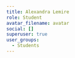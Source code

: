 ```yaml
---
title: Alexandra Lemire
role: Student
avatar_filename: avatar
social: []
superuser: true
user_groups:
  - Students
---
```

